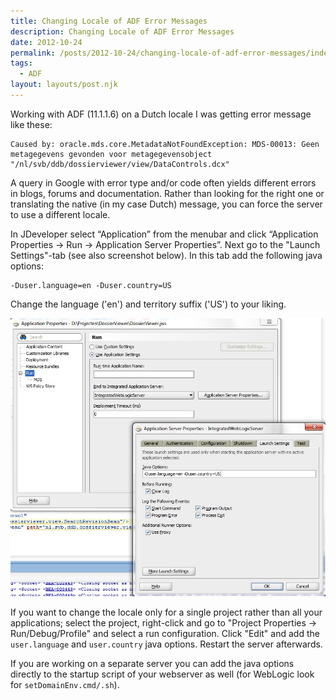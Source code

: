 ```yaml
---
title: Changing Locale of ADF Error Messages
description: Changing Locale of ADF Error Messages
date: 2012-10-24
permalink: /posts/2012-10-24/changing-locale-of-adf-error-messages/index.html
tags:
  - ADF
layout: layouts/post.njk
---
```


Working with ADF (11.1.1.6) on a Dutch locale I was getting error message like these:

```text
Caused by: oracle.mds.core.MetadataNotFoundException: MDS-00013: Geen metagegevens gevonden voor metagegevensobject "/nl/svb/ddb/dossierviewer/view/DataControls.dcx"
```

A query in Google with error type and/or code often yields different errors in blogs, forums and documentation. Rather than looking for the right one or translating the native (in my case Dutch) message, you can force the server to use a different locale.

In JDeveloper select “Application” from the menubar and click “Application Properties -> Run -> Application Server Properties”. Next go to the "Launch Settings"-tab (see also screenshot below). In this tab add the following java options:

```text
-Duser.language=en -Duser.country=US
```

Change the language ('en') and territory suffix ('US') to your liking.

![Application settings](/img/application_settings_java_options.jpg)

If you want to change the locale only for a single project rather than all your applications; select the project, right-click and go to "Project Properties -> Run/Debug/Profile" and select a run configuration. Click "Edit" and add the `user.language` and `user.country` java options. Restart the server afterwards.

If you are working on a separate server you can add the java options directly to the startup script of your webserver as well (for WebLogic look for `setDomainEnv.cmd/.sh`).

